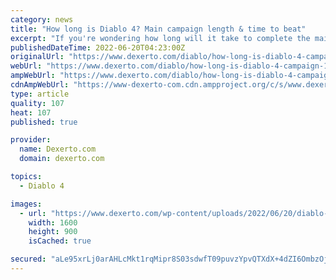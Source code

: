 ```yaml
---
category: news
title: "How long is Diablo 4? Main campaign length & time to beat"
excerpt: "If you're wondering how long will it take to complete the main campaign of Diablo 4 with story details, here's everything you need to know."
publishedDateTime: 2022-06-20T04:23:00Z
originalUrl: "https://www.dexerto.com/diablo/how-long-is-diablo-4-campaign-1851294/"
webUrl: "https://www.dexerto.com/diablo/how-long-is-diablo-4-campaign-1851294/"
ampWebUrl: "https://www.dexerto.com/diablo/how-long-is-diablo-4-campaign-1851294/?amp"
cdnAmpWebUrl: "https://www-dexerto-com.cdn.ampproject.org/c/s/www.dexerto.com/diablo/how-long-is-diablo-4-campaign-1851294/?amp"
type: article
quality: 107
heat: 107
published: true

provider:
  name: Dexerto.com
  domain: dexerto.com

topics:
  - Diablo 4

images:
  - url: "https://www.dexerto.com/wp-content/uploads/2022/06/20/diablo-4-campaign-length.jpg"
    width: 1600
    height: 900
    isCached: true

secured: "aLe95xrLj0arAHLcMkt1rqMipr8S03sdwfT09puvzYpvQTXdX+4dZI6OmbzOjaiNcSqWBatOQ4mg31WepncuXh+ffVx8sNuRsC/DMZyM/meHk4VBkut4eIEgxH0++zAvMzUw7PkzmmLW5anx3wlm3xNcexeyRvsVxHAXi/CENEqzU/mMRkFSCFNYYjV9O9QiObUy073UqyUB/UExHjrX42zDVzsrhJnJ1Wlx7GV2o0q31xqRpE7TBhEqvKIAK0JOBom6hdryFLMqZXJvUIvyvy+sqJ+GP3k9emusvJ3cRqU6ykKg0Tp+MNTzPHqI9KfObCiCLPbVelnMdomLVlmQ46Gio36OOUa5XC+xOCCyaXI=;C6o1vffp2PJQdn67VwIQNA=="
---
```


